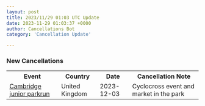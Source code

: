 ```yaml
---
layout: post
title: 2023/11/29 01:03 UTC Update
date: 2023-11-29 01:03:37 +0000
author: Cancellations Bot
category: 'Cancellation Update'

---
```


<h3>New Cancellations</h3>
<div class='hscrollable'>
<table style='width: 100%'>
    <tr>
        <th>Event</th>
        <th>Country</th>
        <th>Date</th>
        <th>Cancellation Note</th>
    </tr>
    <tr>
        <td><a href="https://www.parkrun.org.uk/cambridge-juniors">Cambridge junior parkrun</a></td>
        <td>United Kingdom</td>
        <td>2023-12-03</td>
        <td>Cyclocross event and market in the park</td>
    </tr>
</table>
</div>
